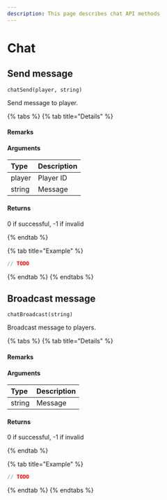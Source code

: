 ```yaml
---
description: This page describes chat API methods
---
```


# Chat

## Send message

`chatSend(player, string)`

Send message to player.

{% tabs %}
{% tab title="Details" %}
#### Remarks

#### Arguments

| Type | Description |
| :--- | :--- |
| player | Player ID |
| string | Message |

#### Returns

0 if successful, -1 if invalid

{% endtab %}

{% tab title="Example" %}
```javascript
// TODO
```
{% endtab %}
{% endtabs %}

## Broadcast message

`chatBroadcast(string)`

Broadcast message to players.

{% tabs %}
{% tab title="Details" %}
#### Remarks

#### Arguments

| Type | Description |
| :--- | :--- |
| string | Message |

#### Returns

0 if successful, -1 if invalid

{% endtab %}

{% tab title="Example" %}
```javascript
// TODO
```
{% endtab %}
{% endtabs %}
